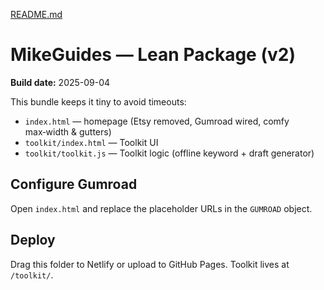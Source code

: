 [README.md](https://github.com/user-attachments/files/22141469/README.md)
# MikeGuides — Lean Package  (v2)

**Build date:** 2025-09-04

This bundle keeps it tiny to avoid timeouts:
- `index.html` — homepage (Etsy removed, Gumroad wired, comfy max‑width & gutters)
- `toolkit/index.html` — Toolkit UI
- `toolkit/toolkit.js` — Toolkit logic (offline keyword + draft generator)

## Configure Gumroad
Open `index.html` and replace the placeholder URLs in the `GUMROAD` object.

## Deploy
Drag this folder to Netlify or upload to GitHub Pages. Toolkit lives at `/toolkit/`.
<!-- deploy bump: 2025-09-05 --></>

